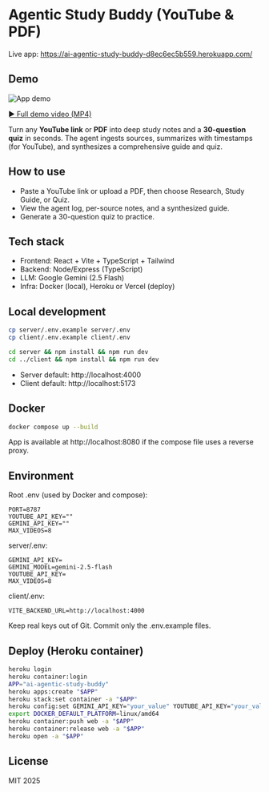 # Agentic Study Buddy (YouTube & PDF)

Live app: https://ai-agentic-study-buddy-d8ec6ec5b559.herokuapp.com/

## Demo

![App demo](assets/demo.gif)

[► Full demo video (MP4)](assets/Agentic_Study_Buddy_Demo.mp4)







<!-- Add a GIF or video link if available -->
<!-- ![App demo](assets/demo.gif) -->
<!-- [▶ Full demo video](assets/demo.mp4) -->

Turn any **YouTube link** or **PDF** into deep study notes and a **30-question quiz** in seconds. The agent ingests sources, summarizes with timestamps (for YouTube), and synthesizes a comprehensive guide and quiz.

## How to use
- Paste a YouTube link or upload a PDF, then choose Research, Study Guide, or Quiz.
- View the agent log, per-source notes, and a synthesized guide.
- Generate a 30-question quiz to practice.

## Tech stack
- Frontend: React + Vite + TypeScript + Tailwind
- Backend: Node/Express (TypeScript)
- LLM: Google Gemini (2.5 Flash)
- Infra: Docker (local), Heroku or Vercel (deploy)

## Local development

```bash
cp server/.env.example server/.env
cp client/.env.example client/.env

cd server && npm install && npm run dev
cd ../client && npm install && npm run dev
```

- Server default: http://localhost:4000
- Client default: http://localhost:5173

## Docker

```bash
docker compose up --build
```

App is available at http://localhost:8080 if the compose file uses a reverse proxy.

## Environment

Root .env (used by Docker and compose):

```
PORT=8787
YOUTUBE_API_KEY=""
GEMINI_API_KEY=""
MAX_VIDEOS=8
```

server/.env:

```
GEMINI_API_KEY=
GEMINI_MODEL=gemini-2.5-flash
YOUTUBE_API_KEY=
MAX_VIDEOS=8
```

client/.env:

```
VITE_BACKEND_URL=http://localhost:4000
```

Keep real keys out of Git. Commit only the .env.example files.

## Deploy (Heroku container)

```bash
heroku login
heroku container:login
APP="ai-agentic-study-buddy"
heroku apps:create "$APP"
heroku stack:set container -a "$APP"
heroku config:set GEMINI_API_KEY="your_value" YOUTUBE_API_KEY="your_value" MAX_VIDEOS=8 -a "$APP"
export DOCKER_DEFAULT_PLATFORM=linux/amd64
heroku container:push web -a "$APP"
heroku container:release web -a "$APP"
heroku open -a "$APP"
```

## License
MIT 2025
